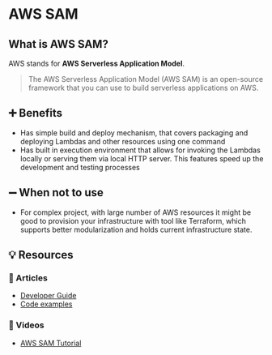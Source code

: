 # AWS SAM

## What is AWS SAM?

AWS stands for **AWS Serverless Application Model**.

> The AWS Serverless Application Model (AWS SAM) is an open-source framework that you can use to build serverless applications on AWS.

## ➕ Benefits

- Has simple build and deploy mechanism, that covers packaging and deploying Lambdas and other resources using one command
- Has built in execution environment that allows for invoking the Lambdas locally or serving them via local HTTP server. This features speed up the development and testing processes

## ➖ When not to use

- For complex project, with large number of AWS resources it might be good to provision your infrastructure with tool like Terraform, which supports better modularization and holds current infrastructure state.

## 💡 Resources

### 📜 Articles

- [Developer Guide](https://docs.aws.amazon.com/serverless-application-model/latest/developerguide/what-is-sam.html)
- [Code examples](https://github.com/serverless-projects/aws-sam-examples)

### 🎥 Videos

- [AWS SAM Tutorial](https://www.youtube.com/watch?v=MipjLaTp5nA)
